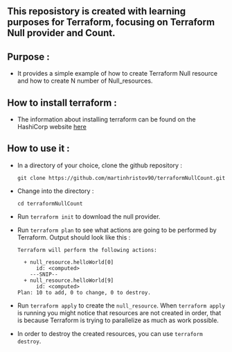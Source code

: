 ## This reposistory is created with learning purposes for Terraform, focusing on Terraform Null provider and Count.

## Purpose :

- It provides a simple example of how to create Terraform Null resource and how to create N number of Null_resources.

## How to install terraform : 

- The information about installing terraform can be found on the HashiCorp website 
[here](https://learn.hashicorp.com/terraform/getting-started/install.html)

## How to use it :

- In a directory of your choice, clone the github repository :
    ```
    git clone https://github.com/martinhristov90/terraformNullCount.git
    ```

- Change into the directory :
    ```
    cd terraformNullCount
    ```
- Run `terraform init` to download the null provider.

- Run `terraform plan` to see what actions are going to be performed by Terraform. Output should look like this :
    ```
    Terraform will perform the following actions:

      + null_resource.helloWorld[0]
          id: <computed>
        ---SNIP--
      + null_resource.helloWorld[9]
          id: <computed>
    Plan: 10 to add, 0 to change, 0 to destroy.
    ```

- Run `terraform apply` to create the `null_resource`. When `terraform apply` is running you might notice that resources are not created in order, that is because Terraform is trying to parallelize as much as work possible.

- In order to destroy the created resources, you can use `terraform destroy`.

